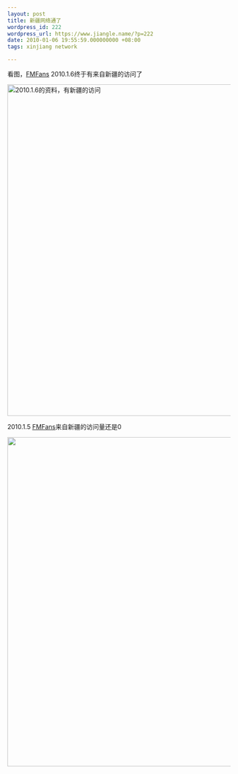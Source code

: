 ```yaml
---
layout: post
title: 新疆网络通了
wordpress_id: 222
wordpress_url: https://www.jiangle.name/?p=222
date: 2010-01-06 19:55:59.000000000 +08:00
tags: xinjiang network

---
```

看图，<a title="FMFans" href="http://fmfans.cn/">FMFans</a> 2010.1.6终于有来自新疆的访问了

<img class="alignnone" title="2010.1.6的资料，有新疆的访问" src="http://img.skitch.com/20100106-dxj4sp8tpm4b9grwdb893xh8qw.jpg" alt="2010.1.6的资料，有新疆的访问" width="769" height="749" />

2010.1.5 <a title="FMFans" href="http://fmfans.cn">FMFans</a>来自新疆的访问量还是0

<img class="alignnone" title="2010.1.5 FMFans来自新疆的访问量还是0" src="http://img.skitch.com/20100106-b369xmkcfi86ywbg56ngfdu2i8.jpg" alt="" width="780" height="744" />
